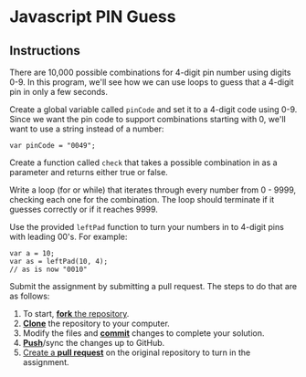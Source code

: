# Javascript PIN Guess

## Instructions
There are 10,000 possible combinations for 4-digit pin number using digits 0-9. In this program, we'll see how we can use loops to guess that a 4-digit pin in only a few seconds.

Create a global variable called `pinCode` and set it to a 4-digit code using 0-9. Since we want the pin code to support combinations starting with 0, we'll want to use a string instead of a number:
```
var pinCode = "0049";
```

Create a function called `check` that takes a possible combination in as a parameter and returns either true or false.

Write a loop (for or while) that iterates through every number from 0 - 9999, checking each one for the combination. The loop should terminate if it guesses correctly or if it reaches 9999.

Use the provided `leftPad` function to turn your numbers in to 4-digit pins with leading 00's. For example:
```
var a = 10;
var as = leftPad(10, 4);
// as is now "0010"
```

Submit the assignment by submitting a pull request. The steps to do that are as follows:

1. To start, [**fork** the repository][forking].
1. [**Clone**][ref-clone] the repository to your computer.
1. Modify the files and [**commit**][ref-commit] changes to complete your solution.
1. [**Push**][ref-push]/sync the changes up to GitHub.
1. [Create a **pull request**][pull-request] on the original repository to turn in the assignment.

<!-- Links -->
[create-repo]: https://help.github.com/articles/create-a-repo
[private-repos]: /guide/private_repos
[add-to-team-action]: https://github.com/education/teachers_pet/#giving-others-access
[teachers-pet]: https://github.com/education/teachers_pet
[help-add-to-team]: https://help.github.com/articles/adding-organization-members-to-a-team
[help-access-control]: https://help.github.com/articles/what-are-the-different-access-permissions#organization-accounts
[forking]: https://guides.github.com/activities/forking/
[ref-clone]: http://gitref.org/creating/#clone
[ref-commit]: http://gitref.org/basic/#commit
[ref-push]: http://gitref.org/remotes/#push
[pull-request]: https://help.github.com/articles/creating-a-pull-request
[raw]: https://raw.githubusercontent.com/education/guide/master/docs/forks.md
